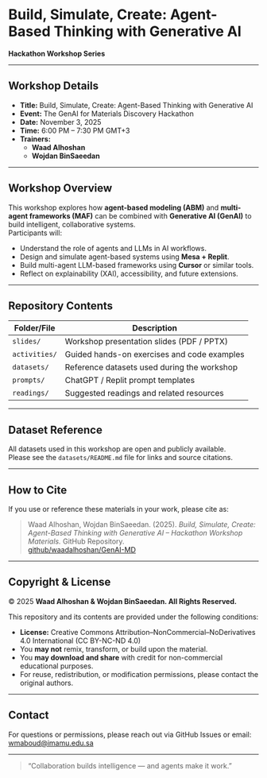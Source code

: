 # Build, Simulate, Create: Agent-Based Thinking with Generative AI 

**Hackathon Workshop Series**

---

## Workshop Details

- **Title:** Build, Simulate, Create: Agent-Based Thinking with Generative AI 
- **Event:** The GenAI for Materials Discovery Hackathon
- **Date:** November 3, 2025  
- **Time:** 6:00 PM – 7:30 PM GMT+3  
- **Trainers:**  
  - **Waad Alhoshan**  
  - **Wojdan BinSaeedan**

---

## Workshop Overview

This workshop explores how **agent-based modeling (ABM)** and **multi-agent frameworks (MAF)** can be combined with **Generative AI (GenAI)** to build intelligent, collaborative systems.  
Participants will:
- Understand the role of agents and LLMs in AI workflows.  
- Design and simulate agent-based systems using **Mesa + Replit**.  
- Build multi-agent LLM-based frameworks using **Cursor** or similar tools.  
- Reflect on explainability (XAI), accessibility, and future extensions.  

---

## Repository Contents

| Folder/File | Description |
|--------------|-------------|
| `slides/` | Workshop presentation slides (PDF / PPTX) |
| `activities/` | Guided hands-on exercises and code examples |
| `datasets/` | Reference datasets used during the workshop |
| `prompts/` | ChatGPT / Replit prompt templates |
| `readings/` | Suggested readings and related resources |

---

## Dataset Reference

All datasets used in this workshop are open and publicly available.  
Please see the `datasets/README.md` file for links and source citations.

---

## How to Cite

If you use or reference these materials in your work, please cite as:

> Waad Alhoshan, Wojdan BinSaeedan. (2025). *Build, Simulate, Create: Agent-Based Thinking with Generative AI – Hackathon Workshop Materials.* GitHub Repository.  
> [github/waadalhoshan/GenAI-MD](https://github/waadalhoshan/GenAI-MD)

---

## Copyright & License

© 2025 **Waad Alhoshan & Wojdan BinSaeedan. All Rights Reserved.**

This repository and its contents are provided under the following conditions:  
- **License:** Creative Commons Attribution–NonCommercial–NoDerivatives 4.0 International (CC BY-NC-ND 4.0)  
- You **may not** remix, transform, or build upon the material.  
- You **may download and share** with credit for non-commercial educational purposes.  
- For reuse, redistribution, or modification permissions, please contact the original authors.

---

## Contact

For questions or permissions, please reach out via GitHub Issues or email:  
wmaboud@imamu.edu.sa 

---

> “Collaboration builds intelligence — and agents make it work.”

